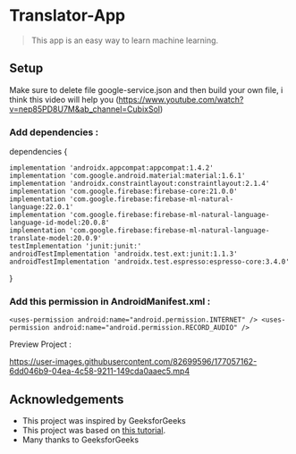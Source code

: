 # Translator-App
>This app is an easy way to learn machine learning.

## Setup

Make sure to delete file google-service.json and then build your own file, i think this video will help you (https://www.youtube.com/watch?v=nep85PD8U7M&ab_channel=CubixSol)

### Add dependencies :
dependencies {

    implementation 'androidx.appcompat:appcompat:1.4.2'
    implementation 'com.google.android.material:material:1.6.1'
    implementation 'androidx.constraintlayout:constraintlayout:2.1.4'
    implementation 'com.google.firebase:firebase-core:21.0.0'
    implementation 'com.google.firebase:firebase-ml-natural-language:22.0.1'
    implementation 'com.google.firebase:firebase-ml-natural-language-language-id-model:20.0.8'
    implementation 'com.google.firebase:firebase-ml-natural-language-translate-model:20.0.9'
    testImplementation 'junit:junit:'
    androidTestImplementation 'androidx.test.ext:junit:1.1.3'
    androidTestImplementation 'androidx.test.espresso:espresso-core:3.4.0'
}

### Add this permission in AndroidManifest.xml :
`
<uses-permission android:name="android.permission.INTERNET" />
<uses-permission android:name="android.permission.RECORD_AUDIO" />
`




Preview Project :


https://user-images.githubusercontent.com/82699596/177057162-6dd046b9-04ea-4c58-9211-149cda0aaec5.mp4


## Acknowledgements

- This project was inspired by GeeksforGeeks
- This project was based on [this tutorial](https://www.youtube.com/watch?v=i58g-EPG5_s&ab_channel=GeeksforGeeks).
- Many thanks to GeeksforGeeks

